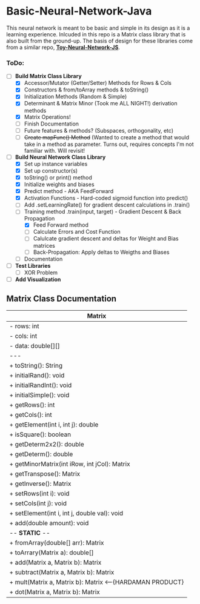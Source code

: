 # Basic-Neural-Network-Java

This neural network is meant to be basic and simple in its design as it is a learning experience. Inlcuded in this repo is a Matrix class library that is also built from the ground-up. The basis of design for these libraries come from a similar repo, **[Toy-Neural-Network-JS](https://github.com/BaileyPelletier/Toy-Neural-Network-JS)**.

### ToDo:
- [ ] **Build Matrix Class Library**
   - [x] Accessor/Mutator (Getter/Setter) Methods for Rows & Cols
   - [x] Constructors & from/toArray methods & toString()
   - [x] Initialization Methods (Random & Simple)
   - [x] Determinant & Matrix Minor (Took me ALL NIGHT!) derivation methods 
   - [x] Matrix Operations!
   - [ ] Finish Documentation
   - [ ] Future features & methods? (Subspaces, orthogonality, etc)
   - [ ] ~~Create mapFunc() Method~~ (Wanted to create a method that would take in a method as parameter. Turns out, requires concepts I'm not familiar with. Will revisit!
- [ ] **Build Neural Network Class Library**
   - [x] Set up instance variables
   - [x] Set up constructor(s)
   - [x] toString() or print() method
   - [x] Initialize weights and biases
   - [x] Predict method - AKA FeedForward
   - [x] Activation Functions - Hard-coded sigmoid function into predict()
   - [ ] Add .setLearningRate() for gradient descent calculations in .train()
   - [ ] Training method .train(input, target) - Gradient Descent & Back Propagation
      - [x] Feed Forward method
      - [ ] Calculate Errors and Cost Function
      - [ ] Calulcate gradient descent and deltas for Weight and Bias matrices
      - [ ] Back-Propagation: Apply deltas to Weigths and Biases
   - [ ] Documentation
- [ ] **Test Libraries**
   - [ ] XOR Problem
- [ ] **Add Visualization**

## Matrix Class Documentation

|     Matrix      |
|--------|
| - rows: int |
| - cols: int |
| - data: double[][] |
|---|
| + toString(): String|
| + initialRand(): void|
| + initialRandInt(): void|
| + initialSimple(): void|
| + getRows(): int|
| + getCols(): int|
| + getElement(int i, int j): double|
| + isSquare(): boolean|
| + getDeterm2x2(): double|
| + getDeterm(): double|
| + getMinorMatrix(int iRow, int jCol): Matrix|
| + getTranspose(): Matrix|
| + getInverse(): Matrix|
| + setRows(int i): void|
| + setCols(int j): void|
| + setElement(int i, int j, double val): void|
| + add(double amount): void|
|-- **STATIC** --|
| + fromArray(double[] arr): Matrix|
| + toArrary(Matrix a): double[]|
| + add(Matrix a, Matrix b): Matrix|
| + subtract(Matrix a, Matrix b): Matrix|
| + mult(Matrix a, Matrix b): Matrix  <--{HARDAMAN PRODUCT} |
| + dot(Matrix a, Matrix b): Matrix|
